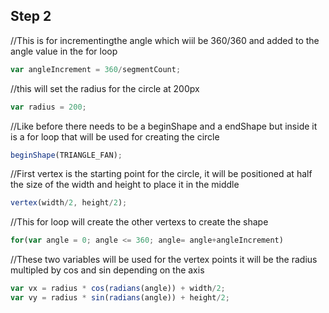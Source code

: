 ## Step 2

//This is for incrementingthe angle which wiil be 360/360 and added to the angle value
in the for loop

```js
var angleIncrement = 360/segmentCount;
```

//this will set the radius for the circle at 200px

```js
var radius = 200;
```

//Like before there needs to be a beginShape and a endShape
but inside it is a for loop that will be used for creating the circle

```js
beginShape(TRIANGLE_FAN);
```
//First vertex is the starting point for the circle, it will be positioned at
half the size of the width and height to place it in the middle

```js
vertex(width/2, height/2);
```

//This for loop will create the other vertexs to create the shape

```js
for(var angle = 0; angle <= 360; angle= angle+angleIncrement)
```

//These two variables will be used for the vertex points
it will be the radius multipled by cos and sin depending on the axis

```js
var vx = radius * cos(radians(angle)) + width/2;
var vy = radius * sin(radians(angle)) + height/2;
```
